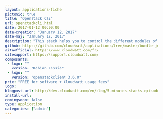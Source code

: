 ```yaml
---
layout: applications-fiche
pictonic: true
title: "Openstack Cli"
url: openctackcli.html
date: 2017-01-12 00:00:00
date-creation: "January 12, 2017"
date-maj: "January 12, 2017"
description: "This stack helps you to control the different modules of the CloudWatt Openstack infrastructure. We start by Debian Jessie image with the openstack client installed and your credentials that will allow you to access the Cloudwatt API via the shell of the instance."
github: https://github.com/cloudwatt/applications/tree/master/bundle-jessie-openstack-cli
siteofficiel: https://www.cloudwatt.com/fr/
sitesupport: https://support.cloudwatt.com/
composants:
 - logo: ""
   version: "Debian Jessie"
 - logo: ""
   version: "openstackclient 3.6.0"
prix: "FREE for software + Cloudwatt usage fees"
logo: 
blogpost-url: http://dev.cloudwatt.com/en/blog/5-minutes-stacks-episode-forty-six-openstack-cli.html
install-url: 
comingsoon: false
type: application
categories: ["admin"]
---
```

